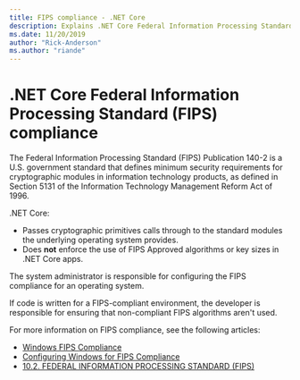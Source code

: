 ```yaml
---
title: FIPS compliance - .NET Core
description: Explains .NET Core Federal Information Processing Standard (FIPS) compliance.
ms.date: 11/20/2019
author: "Rick-Anderson"
ms.author: "riande"
---
```


# .NET Core Federal Information Processing Standard (FIPS) compliance

The Federal Information Processing Standard (FIPS) Publication 140-2 is a U.S. government standard that defines minimum security requirements for cryptographic modules in information technology products, as defined in Section 5131 of the Information Technology Management Reform Act of 1996.

.NET Core:

* Passes cryptographic primitives calls through to the standard modules the underlying operating system provides.
* Does **not** enforce the use of FIPS Approved algorithms or key sizes in .NET Core apps.

The system administrator is responsible for configuring the FIPS compliance for an operating system.

If code is written for a FIPS-compliant environment, the developer is responsible for ensuring that non-compliant FIPS algorithms aren't used.

For more information on FIPS compliance, see the following articles:

* [Windows FIPS Compliance](/windows/security/threat-protection/fips-140-validation)
* [Configuring Windows for FIPS Compliance](/windows/security/threat-protection/security-policy-settings/system-cryptography-use-fips-compliant-algorithms-for-encryption-hashing-and-signing)
* [10.2. FEDERAL INFORMATION PROCESSING STANDARD (FIPS)](https://access.redhat.com/documentation/red_hat_enterprise_linux/6/html/security_guide/sect-security_guide-federal_standards_and_regulations-federal_information_processing_standard)
